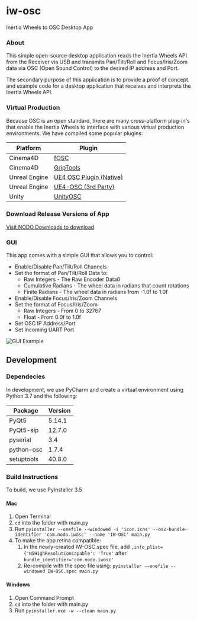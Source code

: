 # iw-osc
Inertia Wheels to OSC Desktop App

### About
This simple open-source desktop application reads the Inertia Wheels API from the Receiver via USB and transmits Pan/Tilt/Roll and Focus/Iris/Zoom data via OSC (Open Sound Control) to the desired IP address and Port. 

The secondary purpose of this application is to provide a proof of concept and example code for a desktop application that receives and interprets the Inertia Wheels API. 

### Virtual Production
Because OSC is an open standard, there are many cross-platform plug-in's that enable the Inertia Wheels to interface with various virtual production environments. We have compiled some popular plugins:

|Platform|Plugin|
|--------|------|
|Cinema4D|[fOSC](https://github.com/fillmember/fOSC)|
|Cinema4D|[GripTools](https://www.griptools.io/io_osc.php)|
|Unreal Engine|[UE4 OSC Plugin (Native)](https://docs.unrealengine.com/en-US/Engine/Audio/OSC/index.html)|
|Unreal Engine|[UE4-OSC (3rd Party)](https://github.com/monsieurgustav/UE4-OSC)|
|Unity|[UnityOSC](https://github.com/thomasfredericks/UnityOSC)|

### Download Release Versions of App
[Visit NODO Downloads to download](https://nodo.film/downloads)

### GUI

This app comes with a simple GUI that allows you to control:

* Enable/Disable Pan/Tilt/Roll Channels
* Set the format of Pan/Tilt/Roll Data to:
    * Raw Integers - The Raw Encoder Data0
    * Cumulative Radians - The wheel data in radians that count rotations
    * Finite Radians - The wheel data in radians from -1.0f to 1.0f
* Enable/Disable Focus/Iris/Zoom Channels
* Set the format of Focus/Iris/Zoom
    * Raw Integers - From 0 to 32767
    * Float - From 0.0f to 1.0f
* Set OSC IP Address/Port
* Set Incoming UART Port

![GUI Example](https://images.squarespace-cdn.com/content/v1/5c9296ea70468017a9b29717/1578958714682-0D1P19JSQ6WK4JEAH76G/ke17ZwdGBToddI8pDm48kIfmEvYrxwLn8L2GdmCsAQFZw-zPPgdn4jUwVcJE1ZvWEtT5uBSRWt4vQZAgTJucoTqqXjS3CfNDSuuf31e0tVHCrK-xG8qM-tDqbIhh2zI3XieVLy7NcbluJ4JTdjCyRpu3E9Ef3XsXP1C_826c-iU/IW-OSC-Screen.png?format=500w)


## Development

### Dependecies
In development, we use PyCharm and create a virtual environment using Python 3.7 and the following:

|Package|Version|
|-------|-------|
|PyQt5  |5.14.1|
|PyQt5-sip|12.7.0|
|pyserial|3.4|
|python-osc|1.7.4|
|setuptools|40.8.0|

### Build Instructions

To build, we use PyInstaller 3.5

#### Mac
1. Open Terminal
2. `cd` into the folder with main.py
3. Run `pyinstaller --onefile --windowed -i 'icon.icns' --osx-bundle-identifier 'com.nodo.iwosc' --name 'IW-OSC' main.py`
4. To make the app retina compatible:
    1. In the newly-created IW-OSC.spec file, add `,info_plist={'NSHighResolutionCapable': 'True'` after `bundle_identifier='com.nodo.iwosc'`
    2. Re-compile with the spec file using: `pyinstaller --onefile --windowed IW-OSC.spec main.py`

  
#### Windows
1. Open Command Prompt
2. `cd` into the folder with main.py
3. Run `pyinstaller.exe -w --clean main.py`
